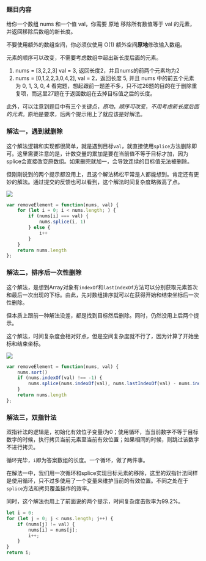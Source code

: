 ### 题目内容
给你一个数组 nums 和一个值 val，你需要 原地 移除所有数值等于 val 的元素，并返回移除后数组的新长度。

不要使用额外的数组空间，你必须仅使用 O(1) 额外空间**原地**修改输入数组。

元素的顺序可以改变，不需要考虑数组中超出新长度后面的元素。
1. nums = [3,2,2,3] val = 3, 返回长度2，并且nums的前两个元素均为2
2. nums = [0,1,2,2,3,0,4,2], val = 2，返回长度 5, 并且 nums 中的前五个元素为 0, 1, 3, 0, 4
看完题，想起跟前一题差不多，只不过26题的目的在于删除重复项，而这里27题在于返回数组在去掉目标值之后的长度。

此外，可以注意到题目中有三个关键点，*原地*，*顺序可改变*，*不用考虑新长度后面的元素*。原地是要求，后两个提示用上了就应该是好解法。


### 解法一，遇到就删除
这个解法逻辑和实现都很简单，就是遇到目标`val`，就直接使用`splice`方法删除即可。这里需要注意的是，计数变量的累加是要在当前值不等于目标才加，因为splice会直接改变原数组。如果删完就加一，会导致连续的目标值无法被删除。

但刚刚说到的两个提示都没用上，且这个解法稀松平常是人都能想到。肯定还有更妙的解法。通过提交的反馈也可以看到，这个解法时间复杂度略微高了点。

![](https://i.loli.net/2020/03/12/pOcPS18mUe94Lfs.png)

```JavaScript
var removeElement = function(nums, val) {
    for (let i = 0; i < nums.length; ) {
        if (nums[i] === val) {
            nums.splice(i, 1)
        } else {
            i++
        }
    }
    return nums.length
};
```

### 解法二，排序后一次性删除

这个解法，是想到Array对象有`indexOf`和`lastIndexOf`方法可以分别获取元素首次和最后一次出现的下标。由此，先对数组排序就可以在获得开始和结束坐标后一次性删除。

但本质上跟前一种解法没差，都是找到目标然后删除。同时，仍然没用上后两个提示。

这个解法，时间复杂度会相对好点，但是空间复杂度就不行了，因为计算了开始坐标和结束坐标。

![](https://i.loli.net/2020/03/12/zFVyxc7Telp1v9g.png)

```JavaScript
var removeElement = function(nums, val) {
    nums.sort()
    if (nums.indexOf(val) !== -1) {
        nums.splice(nums.indexOf(val), nums.lastIndexOf(val) - nums.indexOf(val) + 1)
    }
    return nums.length
};
```
### 解法三，双指针法
双指针法的逻辑是，初始化有效位子变量i为0；使用循环，当当前数字不等于目标数字的时候，执行拷贝当前元素至当前有效位置；如果相同的时候，则跳过该数字不进行拷贝。

循环完毕，`i`即为答案数组的长度。一个循环，做了两件事。

在解法一中，我们用一次循环和splice实现目标元素的移除，这里的双指针法同样是使用循环，只不过多使用了一个变量来维护当前的有效位置。不同之处在于`splice`方法和拷贝覆盖操作的效率。

同时，这个解法也用上了前面说的两个提示，时间复杂度击败率为99.2%。


```javascript
let i = 0;
for (let j = 0; j < nums.length; j++) {
    if (nums[j] != val) {
        nums[i] = nums[j];
        i++;
    }
}
return i;
```